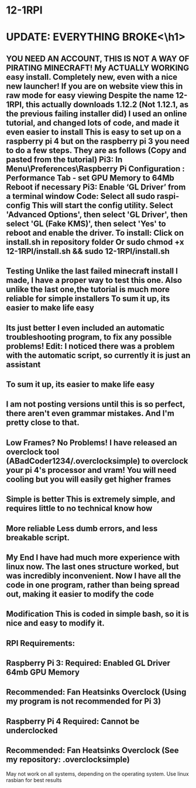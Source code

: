 # 12-1RPI
<h1>UPDATE: EVERYTHING BROKE<\h1>
<br>




YOU NEED AN ACCOUNT, THIS IS NOT A WAY OF PIRATING MINECRAFT!
My ACTUALLY WORKING easy install. Completely new, even with a nice new launcher!
If you are on website view this in raw mode for easy viewing
Despite the name 12-1RPI, this actually downloads 1.12.2 (Not 1.12.1, as the previous failing installer did)
I used an online tutorial, and changed lots of code, and made it even easier to install
This is easy to set up on a raspberry pi 4 but on the raspberry pi 3 you need to do a few steps.
They are as follows (Copy and pasted from the tutorial)
Pi3: In Menu\Preferences\Raspberry Pi Configuration :
Performance Tab - set GPU Memory to 64Mb
Reboot if necessary
Pi3: Enable ‘GL Driver’ from a terminal window
Code: Select all
sudo raspi-config
This will start the config utility. Select 'Advanced Options', then select 'GL Driver', then select 'GL (Fake KMS)', then select 'Yes' to reboot and enable the driver. 
To install:
Click on install.sh in repository folder
Or
sudo chmod +x 12-1RPI/install.sh && sudo 12-1RPI/install.sh
-----------------------------------------------------------------------------------
Testing
Unlike the last failed minecraft install I made, I have a proper way to test this one.
Also unlike the last one,the tutorial is much more reliable for simple installers
To sum it up, its easier to make life easy
-----------------------------------------------------------------------------------
Its just better
I even included an automatic troubleshooting program, to fix any possible problems!
Edit: I noticed there was a problem with the automatic script, so currently it is just an assistant
-------------------------------------------------------------
To sum it up, its easier to make life easy
---------------------
I am not posting versions until this is so perfect, there aren't even grammar mistakes.
And I'm pretty close to that.
-----------------------------------------------------------------------------------
Low Frames? No Problems!
I have released an overclock tool (ABadCoder1234/.overclocksimple) to overclock your pi 4's processor and vram! You will need cooling but you will easily get higher frames
-----------------------------------------------------------------------------------
Simple is better
This is extremely simple, and requires little to no technical know how
-----------------------------------------------------------------------------------
More reliable
Less dumb errors, and less breakable script.
-----------------------------------------------------------------------------------
My End
I have had much more experience with linux now. The last ones structure worked, but was incredibly inconvenient. Now I have all the code in one program, rather than being spread out, making it easier to modify the code
-----------------------------------------------------------------------------------
Modification
This is coded in simple bash, so it is nice and easy to modify it.
-----------------------------------------------------------------------------------
RPI Requirements:
------------------
Raspberry Pi 3:
Required:
Enabled GL Driver
64mb GPU Memory
--------
Recommended:
Fan
Heatsinks
Overclock (Using my program is not recommended for Pi 3)
------------------
Raspberry Pi 4
Required:
Cannot be underclocked
--------
Recommended:
Fan
Heatsinks
Overclock (See my repository: .overclocksimple)
------------------
May not work on all systems, depending on the operating system. Use linux rasbian for best results
